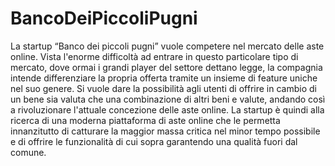 # BancoDeiPiccoliPugni
La startup “Banco dei piccoli pugni” vuole competere nel mercato delle aste online. Vista l'enorme difficoltà ad entrare in questo particolare tipo di mercato, dove ormai i grandi player del settore dettano legge, la compagnia intende differenziare la propria offerta tramite un insieme di feature uniche nel suo genere. Si vuole dare la possibilità agli utenti di offrire in cambio di un bene sia valuta che una combinazione di altri beni e valute, andando così a rivoluzionare l'attuale concezione delle aste online. La startup è quindi alla ricerca di una moderna piattaforma di aste online che le permetta innanzitutto di catturare la maggior massa critica nel minor tempo possibile e di offrire le funzionalità di cui sopra garantendo una qualità fuori dal comune. 
